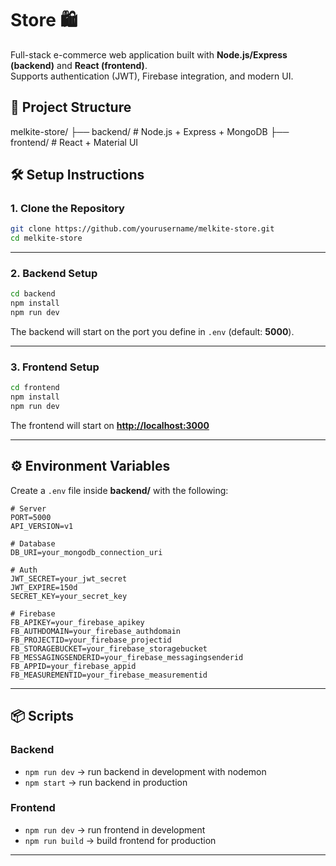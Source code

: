 # Store 🛍️

Full-stack e-commerce web application built with **Node.js/Express (backend)** and **React (frontend)**.  
Supports authentication (JWT), Firebase integration, and modern UI.

## 🚀 Project Structure

melkite-store/
├── backend/ # Node.js + Express + MongoDB
├── frontend/ # React + Material UI

## 🛠️ Setup Instructions

### 1. Clone the Repository
```bash
git clone https://github.com/yourusername/melkite-store.git
cd melkite-store
````

---

### 2. Backend Setup

```bash
cd backend
npm install
npm run dev
```

The backend will start on the port you define in `.env` (default: **5000**).

---

### 3. Frontend Setup

```bash
cd frontend
npm install
npm run dev
```

The frontend will start on **[http://localhost:3000](http://localhost:3000)**

---

## ⚙️ Environment Variables

Create a `.env` file inside **backend/** with the following:

```env
# Server
PORT=5000
API_VERSION=v1

# Database
DB_URI=your_mongodb_connection_uri

# Auth
JWT_SECRET=your_jwt_secret
JWT_EXPIRE=150d
SECRET_KEY=your_secret_key

# Firebase
FB_APIKEY=your_firebase_apikey
FB_AUTHDOMAIN=your_firebase_authdomain
FB_PROJECTID=your_firebase_projectid
FB_STORAGEBUCKET=your_firebase_storagebucket
FB_MESSAGINGSENDERID=your_firebase_messagingsenderid
FB_APPID=your_firebase_appid
FB_MEASUREMENTID=your_firebase_measurementid
```

---

## 📦 Scripts

### Backend

- `npm run dev` → run backend in development with nodemon
- `npm start` → run backend in production

### Frontend

- `npm run dev` → run frontend in development
- `npm run build` → build frontend for production

---
